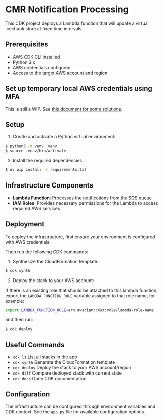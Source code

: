 # CMR Notification Processing

This CDK project deploys a Lambda function that will update a virtual icechunk store at fixed time intervals.

## Prerequisites

- AWS CDK CLI installed
- Python 3.x
- AWS credentials configured
- Access to the target AWS account and region

## Set up temporary local AWS credentials using MFA

This is still a WIP. See [this document for some solutions](https://hackmd.io/5JZ0beEKQ3mI5GUAQuGbBA).

## Setup

1. Create and activate a Python virtual environment:

```bash
$ python3 -m venv .venv
$ source .venv/bin/activate
```

2. Install the required dependencies:

```bash
$ uv pip install -r requirements.txt
```

## Infrastructure Components

- **Lambda Function**: Processes the notifications from the SQS queue
- **IAM Roles**: Provides necessary permissions for the Lambda to access required AWS services

## Deployment

To deploy the infrastructure, first ensure your environment is configured with AWS credentials. 

Then run the following CDK commands:

1. Synthesize the CloudFormation template:
```bash
$ cdk synth
```

2. Deploy the stack to your AWS account:

If there is an existing role that should be attached to this lambda function, export the `LAMBDA_FUNCTION_ROLE` variable assigned to that role name, for example:

```bash
export LAMBDA_FUNCTION_ROLE=arn:aws:iam::XXX:role/lambda-role-name
```

and then run:

```bash
$ cdk deploy
```

## Useful Commands

- `cdk ls`          List all stacks in the app
- `cdk synth`       Generate the CloudFormation template
- `cdk deploy`      Deploy the stack to your AWS account/region
- `cdk diff`        Compare deployed stack with current state
- `cdk docs`        Open CDK documentation

## Configuration

The infrastructure can be configured through environment variables and CDK context. See the `app.py` file for available configuration options.
